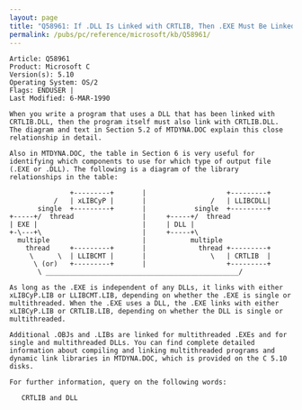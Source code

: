 ```yaml
---
layout: page
title: "Q58961: If .DLL Is Linked with CRTLIB, Then .EXE Must Be Linked, Too"
permalink: /pubs/pc/reference/microsoft/kb/Q58961/
---
```


	Article: Q58961
	Product: Microsoft C
	Version(s): 5.10
	Operating System: OS/2
	Flags: ENDUSER |
	Last Modified: 6-MAR-1990
	
	When you write a program that uses a DLL that has been linked with
	CRTLIB.DLL, then the program itself must also link with CRTLIB.DLL.
	The diagram and text in Section 5.2 of MTDYNA.DOC explain this close
	relationship in detail.
	
	Also in MTDYNA.DOC, the table in Section 6 is very useful for
	identifying which components to use for which type of output file
	(.EXE or .DLL). The following is a diagram of the library
	relationships in the table:
	
	               +---------+       |                    +---------+
	           /   | xLIBCyP |       |                /   | LLIBCDLL|
	       single  +---------+       |            single  +---------+
	+-----+/  thread                 |     +-----+/  thread
	| EXE |                          |     | DLL |
	+-\---+\                         |     +-----+\
	  multiple                       |           multiple
	    thread     +---------+       |             thread +---------+
	     \      \  | LLIBCMT |       |                \   | CRTLIB  |
	      \ (or)   +---------+       |                    +---------+
	       \ ________________________________________________/
	
	As long as the .EXE is independent of any DLLs, it links with either
	xLIBCyP.LIB or LLIBCMT.LIB, depending on whether the .EXE is single or
	multithreaded. When the .EXE uses a DLL, the .EXE links with either
	xLIBCyP.LIB or CRTLIB.LIB, depending on whether the DLL is single or
	multithreaded.
	
	Additional .OBJs and .LIBs are linked for multithreaded .EXEs and for
	single and multithreaded DLLs. You can find complete detailed
	information about compiling and linking multithreaded programs and
	dynamic link libraries in MTDYNA.DOC, which is provided on the C 5.10
	disks.
	
	For further information, query on the following words:
	
	   CRTLIB and DLL
